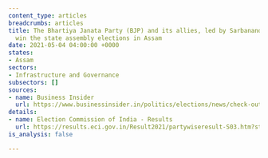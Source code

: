 ```yaml
---
content_type: articles
breadcrumbs: articles
title: The Bhartiya Janata Party (BJP) and its allies, led by Sarbananda Sonowal,
  win the state assembly elections in Assam
date: 2021-05-04 04:00:00 +0000
states:
- Assam
sectors:
- Infrastructure and Governance
subsectors: []
sources:
- name: Business Insider
  url: https://www.businessinsider.in/politics/elections/news/check-out-the-bjp-candidates-winner-and-leading-in-assam-elections-2021/articleshow/82357817.cms
details:
- name: Election Commission of India - Results
  url: https://results.eci.gov.in/Result2021/partywiseresult-S03.htm?st=S03
is_analysis: false

---
```

